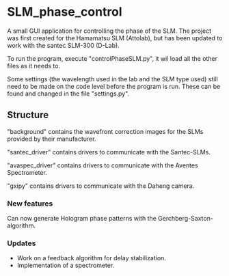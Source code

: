 # SLM_phase_control
A small GUI application for controlling the phase of the SLM.
The project was first created for the Hamamatsu SLM (Attolab), but has been updated to work with the santec SLM-300 (D-Lab).

To run the program, execute "controlPhaseSLM.py", it wil load all the other files as it needs to.

Some settings (the wavelength used in the lab and the SLM type used) still need to be made on the code level before the program is run.
These can be found and changed in the file "settings.py".


## Structure

"background" contains the wavefront correction images for the SLMs provided by their manufacturer.

"santec_driver" contains drivers to communicate with the Santec-SLMs.

"avaspec_driver" contains drivers to communicate with the Aventes Spectrometer.

"gxipy" contains drivers to communicate with the Daheng camera.


### New features

Can now generate Hologram phase patterns with the Gerchberg-Saxton-algorithm.


### Updates

- Work on a feedback algorithm for delay stabilization.
- Implementation of a spectrometer.